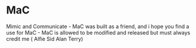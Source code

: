 # MaC
Mimic and Communicate - MaC was built as a friend, and i hope you find a use for MaC - MaC is allowed to be modified and released but must always credit me ( Alfie Sid Alan Terry)
